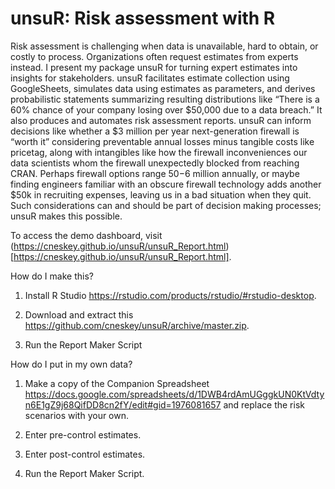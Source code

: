 # unsuR: Risk assessment with R

Risk assessment is challenging when data is unavailable, hard to obtain, or costly to process. Organizations often request estimates from experts instead. I present my package unsuR for turning expert estimates into insights for stakeholders. unsuR facilitates estimate collection using GoogleSheets, simulates data using estimates as parameters, and derives probabilistic statements summarizing resulting distributions like “There is a 60% chance of your company losing over $50,000 due to a data breach.” It also produces and automates risk assessment reports. unsuR can inform decisions like whether a $3 million per year next-generation firewall is “worth it” considering preventable annual losses minus tangible costs like pricetag, along with intangibles like how the firewall inconveniences our data scientists whom the firewall unexpectedly blocked from reaching CRAN. Perhaps firewall options range $50-$6 million annually, or maybe finding engineers familiar with an obscure firewall technology adds another $50k in recruiting expenses, leaving us in a bad situation when they quit. Such considerations can and should be part of decision making processes; unsuR makes this possible.

To access the demo dashboard, visit (https://cneskey.github.io/unsuR/unsuR_Report.html)[https://cneskey.github.io/unsuR/unsuR_Report.html].

How do I make this?
1. Install R Studio https://rstudio.com/products/rstudio/#rstudio-desktop.

2. Download and extract this https://github.com/cneskey/unsuR/archive/master.zip.

3. Run the Report Maker Script

How do I put in my own data?

1. Make a copy of the Companion Spreadsheet https://docs.google.com/spreadsheets/d/1DWB4rdAmUGggkUN0KtVdtyn6E1gZ9j68QifDD8cn2fY/edit#gid=1976081657 and replace the risk scenarios with your own.

3. Enter pre-control estimates.

4. Enter post-control estimates.

5. Run the Report Maker Script.
